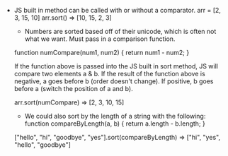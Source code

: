 - JS built in method can be called with or without a comparator.
    arr = [2, 3, 15, 10]
    arr.sort() => [10, 15, 2, 3]
    - Numbers are sorted based off of their unicode, which is often not what we want. Must pass in a comparison function.


    function numCompare(num1, num2) {
        return num1 - num2;
    }

    If the function above is passed into the JS built in sort method, JS will compare two elements a & b. If the result of the function above is negative, a goes before b (order doesn't change). If positive, b goes before a (switch the position of a and b).

    arr.sort(numCompare) => [2, 3, 10, 15]



    - We could also sort by the length of a string with the following:
    function compareByLength(a, b) {
        return a.length - b.length;
    }

    ["hello", "hi", "goodbye", "yes"].sort(compareByLength) => ["hi", "yes", "hello", "goodbye"]
